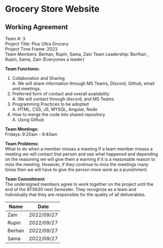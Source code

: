 # Grocery Store Website

## Working Agreement
Team #: 3  
Project Title: Plus Ultra Grocery   
Project Time Frame: 2023  
Team Members: Berhan, Rupin, Sama, Zain 
Team Leadership: Berthan , Rupin, Sama,  Zain (Everyones a leader)  

**Team Functions:**    
1. Collaboration and Sharing   
A. We will share information through MS Teams, Discord, Github, email and meetings.    
2. Preferred form of contact and overall availability  
A.  We will contact through discord, and MS Teams     
3. Programming Practices to be adopted  
A.  HTML, CSS, JS, MYSQL, Angular, Node    
4. How to merge the code into shared repository  
A. Using Github  

**Team Meetings:**  
Fridays: 9:20am - 9:40am  

**Team Problems:**        
What to do when a member misses a meeting
If a team member misses a meeting we will contact that person and see what happened and depending on the reasoning we will give them a warning if it is a reasonable   reason to miss the meeting. However, if they continue to miss the meetings many times then we will have to give the person more work as a punishment.  

**Team Commitment**  
The undersigned members agree to work together on the project until the end of the BTS630 next Semester.  They recognize as a team and individually that they are responsible for the quality of all deliverables.

| Name             | Date            |
| ---------------- | --------------- |
| Zain             | 2022/09/27      |
| Rupin            | 2022/09/27      |
| Berhan           | 2022/09/27      |
| Sama             | 2022/09/27      |
